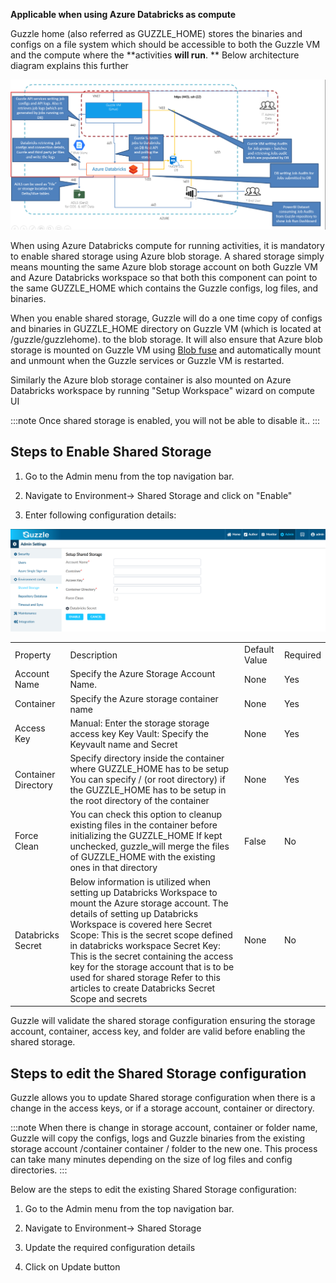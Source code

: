 
**Applicable when using Azure Databricks as compute**

Guzzle home (also referred as GUZZLE_HOME) stores the binaries and configs on a file system which should be accessible to both the Guzzle VM and the compute where the **activities **will run**. ** Below architecture diagram explains this further 

![image alt text](/img/docs/how-to-guides/administrator/environment-config/setup_shared_storage0.png)

When using Azure Databricks compute for running activities, it is mandatory to enable shared storage using Azure blob storage. A shared storage simply means mounting the same Azure blob storage account on both Guzzle VM and Azure Databricks workspace so that both this component can point to the same GUZZLE_HOME which contains the Guzzle configs, log files, and binaries. 

When you enable shared storage, Guzzle will do a one time copy of configs and binaries in GUZZLE_HOME directory on Guzzle VM (which is located at /guzzle/guzzlehome). to the blob storage. It will also ensure that Azure blob storage is mounted on Guzzle VM using [Blob fuse](https://docs.microsoft.com/en-us/azure/storage/blobs/storage-how-to-mount-container-linux) and automatically mount and unmount when the Guzzle services  or Guzzle VM is restarted. 

Similarly the Azure blob storage container is also mounted on Azure Databricks workspace by running "Setup Workspace" wizard on compute UI

:::note 
Once shared storage is enabled, you will not be able to disable it.. 
:::

## Steps to Enable Shared Storage 

1. Go to the Admin menu from the top navigation bar.

2. Navigate to Environment-> Shared Storage and click on "Enable" 

3. Enter following configuration details:

![image alt text](/img/docs/how-to-guides/administrator/environment-config/setup_shared_storage1.png)

<table>
  <tr>
    <td>Property </td>
    <td>Description</td>
    <td>Default Value</td>
    <td>Required</td>
  </tr>
  <tr>
    <td>Account Name</td>
    <td>Specify the Azure Storage Account Name. </td>
    <td>None</td>
    <td>Yes</td>
  </tr>
  <tr>
    <td>Container</td>
    <td>Specify the Azure storage container name</td>
    <td>None</td>
    <td>Yes</td>
  </tr>
  <tr>
    <td>Access Key</td>
    <td>Manual: Enter the storage storage access key
Key Vault: Specify the Keyvault name and Secret</td>
    <td>None</td>
    <td>Yes</td>
  </tr>
  <tr>
    <td>Container Directory</td>
    <td>Specify directory inside the container where GUZZLE_HOME has to be setup
You can specify / (or root directory) if the GUZZLE_HOME  has to be setup in the root directory of the container</td>
    <td>None</td>
    <td>Yes</td>
  </tr>
  <tr>
    <td>Force Clean</td>
    <td>You can check this option to cleanup existing files in the container before initializing the GUZZLE_HOME
If kept unchecked, guzzle_will merge the files of GUZZLE_HOME with the existing ones in that directory</td>
    <td>False</td>
    <td>No</td>
  </tr>
  <tr>
    <td>Databricks Secret</td>
    <td>Below information is utilized when setting up Databricks Workspace to mount the Azure storage account. The details of setting up Databricks Workspace is covered  here
Secret Scope: This is the secret scope defined in databricks workspace
Secret Key: 
This is the secret containing the access key for the storage account that is to be used for shared storage
Refer to this articles to create Databricks Secret Scope and secrets</td>
    <td>None</td>
    <td>No</td>
  </tr>
</table>


Guzzle will validate the shared storage configuration ensuring the storage account, container, access key, and folder are valid before enabling the shared storage.

## Steps to edit the Shared Storage configuration

Guzzle allows you to update Shared storage configuration when there is a change in the access keys, or if a storage account, container or directory.

:::note 
When there is change in storage account, container or folder name, Guzzle will copy the configs, logs and Guzzle binaries  from the existing storage account /container container / folder to the new one. This process can take many minutes depending on the size of log files and config directories. 
:::

Below are the steps to edit the existing Shared Storage configuration: 

1. Go to the Admin menu from the top navigation bar.

2. Navigate to Environment-> Shared Storage 

3. Update the required configuration details

4. Click on Update button

